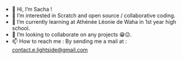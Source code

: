 - 👋 Hi, I’m Sacha !
- 👀 I’m interested in Scratch and open source / collaborative coding.
- 🌱 I’m currently learning at Athénée Léonie de Waha in 1st year high school.
- 💞️ I’m looking to collaborate on any projects 😁😉.
- 📫 How to reach me : By sending me a mail at : contact.e.lightside@gmail.com

<!---
e-light-side/e-light-side is a ✨ special ✨ repository because its `README.md` (this file) appears on your GitHub profile.
You can click the Preview link to take a look at your changes.
--->
